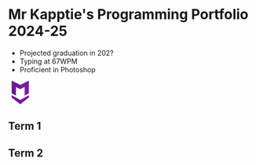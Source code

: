 # Mr Kapptie's Programming Portfolio 2024-25
* Projected graduation in 202?
* Typing at 67WPM
* Proficient in Photoshop

![title](https://github.com/adam-p/markdown-here/raw/master/src/common/images/icon48.png)  

## Term 1

## Term 2
